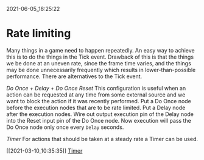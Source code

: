 2021-06-05_18:25:22

# Rate limiting

Many things in a game need to happen repeatedly.
An easy way to achieve this is to do the things in the Tick event.
Drawback of this is that the things we be done at an uneven rate, since the frame time varies, and the things may be done unnecessarily frequently which results in lower-than-possible performance.
There are alternatives to the Tick event.

*Do Once + Delay + Do Once Reset*
This configuration is useful when an action can be requested at any time from some external source and we want to block the action if it was recently performed.
Put a Do Once node before the execution nodes that are to be rate limited.
Put a Delay node after the execution nodes.
Wire out output execution pin of the Delay node into the Reset input pin of the Do Once node.
Now execution will pass the Do Once node only once every `Delay` seconds.

*Timer*
For actions that should be taken at a steady rate a Timer can be used.

[[2021-03-10_10:35:35]] [Timer](./Timer.md)  
